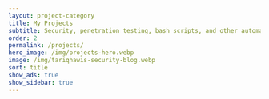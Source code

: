 ```yaml
---
layout: project-category
title: My Projects
subtitle: Security, penetration testing, bash scripts, and other automation tools
order: 2
permalink: /projects/
hero_image: /img/projects-hero.webp
image: /img/tariqhawis-security-blog.webp
sort: title
show_ads: true
show_sidebar: true
---
```

